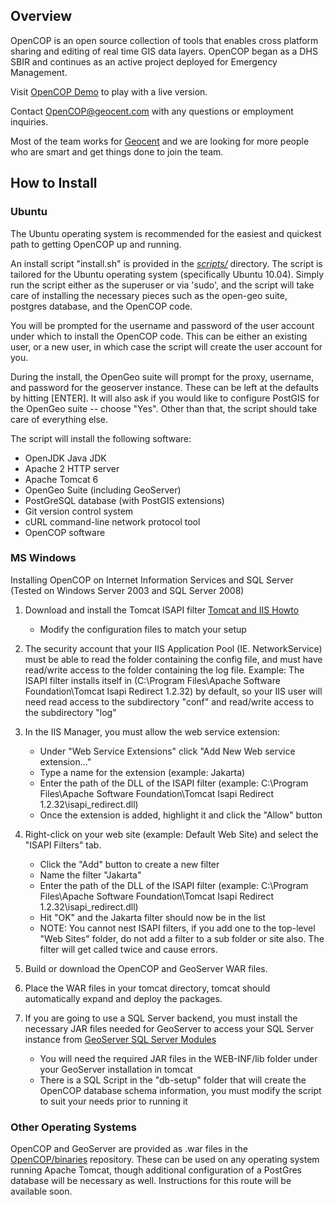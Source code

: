 ## Overview ##

OpenCOP is an open source collection of tools that enables cross platform sharing and editing of real time
GIS data layers.  OpenCOP began as a DHS SBIR and continues as an active project deployed for Emergency Management. 

Visit [OpenCOP Demo](http://demo.geocent.com/opencop) to play with a live version. 

Contact <OpenCOP@geocent.com> with any questions or employment inquiries.  

Most of the team works for [Geocent](http://geocent.com) 
and we are looking for more people who are smart and get things done to join the team.

## How to Install ##

### Ubuntu ###
The Ubuntu operating system is recommended for the easiest and quickest path to getting OpenCOP up and running.

An install script "install.sh" is provided in the [_scripts/_](https://github.com/OpenCOP/OpenCOP/tree/master/scripts) directory.  The script is tailored for the Ubuntu operating system (specifically Ubuntu 10.04).  Simply run the script either as the superuser or via 'sudo', and the script will take care of installing the necessary pieces such as the open-geo suite, postgres database, and the OpenCOP code.

You will be prompted for the username and password of the user account under which to install the OpenCOP code. This can be either an existing user, or a new user, in which case the script will create the user account for you.

During the install, the OpenGeo suite will prompt for the proxy, username, and password for the geoserver instance. These can be left at the defaults by hitting [ENTER]. It will also ask if you would like to configure PostGIS for the OpenGeo suite -- choose "Yes".  Other than that, the script should take care of everything else.

The script will install the following software:

- OpenJDK Java JDK
- Apache 2 HTTP server
- Apache Tomcat 6
- OpenGeo Suite (including GeoServer)
- PostGreSQL database (with PostGIS extensions)
- Git version control system
- cURL command-line network protocol tool
- OpenCOP software

### MS Windows ###

Installing OpenCOP on Internet Information Services and SQL Server (Tested on Windows Server 2003 and SQL Server 2008)

1. Download and install the Tomcat ISAPI filter [Tomcat and IIS Howto](http://wiki.apache.org/tomcat/Tomcat_and_IIS_Howto)
	- Modify the configuration files to match your setup

2. The security account that your IIS Application Pool (IE. NetworkService) must be able to read the folder
   containing the config file, and must have read/write access to the folder containing the log file.
   Example: The ISAPI filter installs itself in 
   (C:\Program Files\Apache Software Foundation\Tomcat Isapi Redirect 1.2.32) by default, so your IIS user
   will need read access to the subdirectory "conf" and read/write access to the subdirectory "log"

3. In the IIS Manager, you must allow the web service extension:
	- Under "Web Service Extensions" click "Add New Web service extension..."
	- Type a name for the extension (example: Jakarta)
	- Enter the path of the DLL of the ISAPI filter (example: C:\Program Files\Apache Software Foundation\Tomcat Isapi Redirect 1.2.32\isapi_redirect.dll)
	- Once the extension is added, highlight it and click the "Allow" button

4. Right-click on your web site (example: Default Web Site) and select the "ISAPI Filters" tab. 
	- Click the "Add" button to create a new filter
	- Name the filter "Jakarta"
	- Enter the path of the DLL of the ISAPI filter (example: C:\Program Files\Apache Software Foundation\Tomcat Isapi Redirect 1.2.32\isapi_redirect.dll)
	- Hit "OK" and the Jakarta filter should now be in the list
	- NOTE: You cannot nest ISAPI filters, if you add one to the top-level "Web Sites" folder, do not
	  add a filter to a sub folder or site also. The filter will get called twice and cause errors.

5. Build or download the OpenCOP and GeoServer WAR files.

6. Place the WAR files in your tomcat directory, tomcat should automatically expand and deploy the packages.

7. If you are going to use a SQL Server backend, you must install the necessary JAR files needed for GeoServer to access your SQL Server instance from
   [GeoServer SQL Server Modules](http://docs.geoserver.org/latest/en/user/data/sqlserver.html)
	- You will need the required JAR files in the WEB-INF/lib folder under your GeoServer installation in tomcat
	- There is a SQL Script in the "db-setup" folder that will create the OpenCOP database schema information, you
	  must modify the script to suit your needs prior to running it


### Other Operating Systems ###
OpenCOP and GeoServer are provided as .war files in the [OpenCOP/binaries](https://github.com/OpenCOP/binaries) repository.  These can be used on any operating system running Apache Tomcat, though additional configuration of a PostGres database will be necessary as well.  Instructions for this route will be available soon.